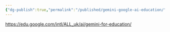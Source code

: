 ```yaml
---
{"dg-publish":true,"permalink":"/published/gemini-google-ai-education/","noteIcon":""}
---
```


https://edu.google.com/intl/ALL_uk/ai/gemini-for-education/


